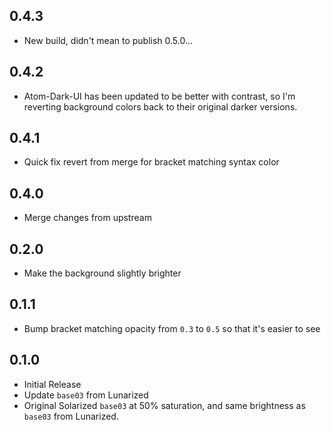 ## 0.4.3
 * New build, didn't mean to publish 0.5.0...

## 0.4.2
 * Atom-Dark-UI has been updated to be better with contrast, so I'm reverting background colors back to their original darker versions.

## 0.4.1
 * Quick fix revert from merge for bracket matching syntax color

## 0.4.0
 * Merge changes from upstream

## 0.2.0
 * Make the background slightly brighter

## 0.1.1
 * Bump bracket matching opacity from `0.3` to `0.5` so that it's easier to see

## 0.1.0
 * Initial Release
 * Update `base03` from Lunarized
  * Original Solarized `base03` at 50% saturation, and same brightness as `base03` from Lunarized.

